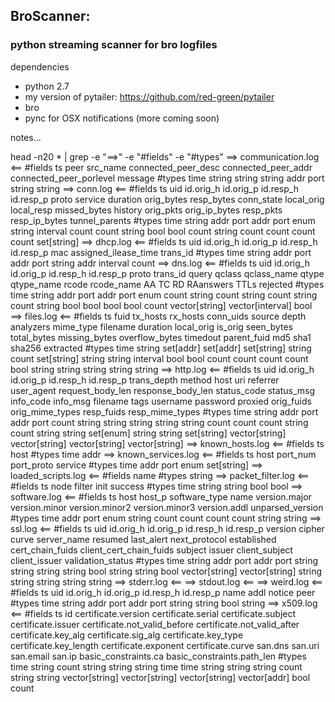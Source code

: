 ## BroScanner:
### python streaming scanner for bro logfiles

dependencies
- python 2.7
- my version of pytailer: https://github.com/red-green/pytailer
- bro
- pync for OSX notifications (more coming soon)








notes...

head -n20 * | grep -e "==>" -e "#fields" -e "#types"
==> communication.log <==
#fields	ts	peer	src_name	connected_peer_desc	connected_peer_addr	connected_peer_porlevel	message
#types	time	string	string	string	addr	port	string	string
==> conn.log <==
#fields	ts	uid	id.orig_h	id.orig_p	id.resp_h	id.resp_p	proto	service	duration	orig_bytes	resp_bytes	conn_state	local_orig	local_resp	missed_bytes	history	orig_pkts	orig_ip_bytes	resp_pkts	resp_ip_bytes	tunnel_parents
#types	time	string	addr	port	addr	port	enum	string	interval	count	count	string	bool	bool	count	string	count	count	count	count	set[string]
==> dhcp.log <==
#fields	ts	uid	id.orig_h	id.orig_p	id.resp_h	id.resp_p	mac	assigned_ilease_time	trans_id
#types	time	string	addr	port	addr	port	string	addr	interval	count
==> dns.log <==
#fields	ts	uid	id.orig_h	id.orig_p	id.resp_h	id.resp_p	proto	trans_id	query	qclass	qclass_name	qtype	qtype_name	rcode	rcode_name	AA	TC	RD	RAanswers	TTLs	rejected
#types	time	string	addr	port	addr	port	enum	count	string	count	string	count	string	count	string	bool	bool	bool	bool	count	vector[string]	vector[interval]	bool
==> files.log <==
#fields	ts	fuid	tx_hosts	rx_hosts	conn_uids	source	depth	analyzers	mime_type	filename	duration	local_orig	is_orig	seen_bytes	total_bytes	missing_bytes	overflow_bytes	timedout	parent_fuid	md5	sha1	sha256	extracted
#types	time	string	set[addr]	set[addr]	set[string]	string	count	set[string]	string	string	interval	bool	bool	count	count	count	count	bool	string	string	string	string	string
==> http.log <==
#fields	ts	uid	id.orig_h	id.orig_p	id.resp_h	id.resp_p	trans_depth	method	host	uri	referrer	user_agent	request_body_len	response_body_len	status_code	status_msg	info_code	info_msg	filename	tags	username	password	proxied	orig_fuids	orig_mime_types	resp_fuids	resp_mime_types
#types	time	string	addr	port	addr	port	count	string	string	string	string	string	count	count	count	string	count	string	string	set[enum]	string	string	set[string]	vector[string]	vector[string]	vector[string]	vector[string]
==> known_hosts.log <==
#fields	ts	host
#types	time	addr
==> known_services.log <==
#fields	ts	host	port_num	port_proto	service
#types	time	addr	port	enum	set[string]
==> loaded_scripts.log <==
#fields	name
#types	string
==> packet_filter.log <==
#fields	ts	node	filter	init	success
#types	time	string	string	bool	bool
==> software.log <==
#fields	ts	host	host_p	software_type	name	version.major	version.minor	version.minor2	version.minor3	version.addl	unparsed_version
#types	time	addr	port	enum	string	count	count	count	count	string	string
==> ssl.log <==
#fields	ts	uid	id.orig_h	id.orig_p	id.resp_h	id.resp_p	version	cipher	curve	server_name	resumed	last_alert	next_protocol	established	cert_chain_fuids	client_cert_chain_fuids	subject	issuer	client_subject	client_issuer	validation_status
#types	time	string	addr	port	addr	port	string	string	string	string	bool	string	string	bool	vector[string]	vector[string]	string	string	string	string	string
==> stderr.log <==
==> stdout.log <==
==> weird.log <==
#fields	ts	uid	id.orig_h	id.orig_p	id.resp_h	id.resp_p	name	addl	notice	peer
#types	time	string	addr	port	addr	port	string	string	bool	string
==> x509.log <==
#fields	ts	id	certificate.version	certificate.serial	certificate.subject	certificate.issuer	certificate.not_valid_before	certificate.not_valid_after	certificate.key_alg	certificate.sig_alg	certificate.key_type	certificate.key_length	certificate.exponent	certificate.curve	san.dns	san.uri	san.email	san.ip	basic_constraints.ca	basic_constraints.path_len
#types	time	string	count	string	string	string	time	time	string	string	string	count	string	string	vector[string]	vector[string]	vector[string]	vector[addr]	bool	count
